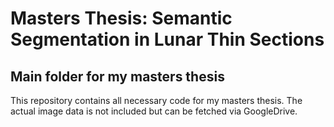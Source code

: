 # Masters Thesis: Semantic Segmentation in Lunar Thin Sections

## Main folder for my masters thesis

This repository contains all necessary code for my masters thesis. The actual image data is not included but can be fetched via GoogleDrive.